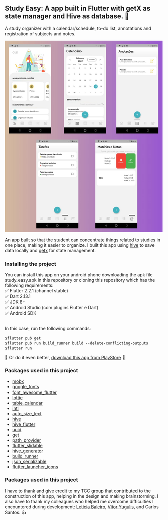 ## Study Easy: A app built in Flutter with getX as state manager and Hive as database. :blue_heart:

A study organizer with a calendar/schedule, to-do list, annotations and registration of subjects and notes.

<img src="https://raw.githubusercontent.com/vivianeor/study_easy/master/assets/app_prints/1.jpeg">

An app built so that the student can concentrate things related to studies in one place, making it easier to organize.
I built this app using [hive](https://pub.dev/packages/hive) to save data locally and [getx](https://pub.dev/packages/get) for state management.

<h3>Installing the project</h3>
You can install this app on your android phone downloading the apk file study_easy.apk in this repository or cloning this repository which has the following requirements:<br/>
✅ Flutter 2.2.1 (channel stable) <br/> 
✅ Dart 2.13.1 <br/> 
✅ JDK 8+ <br/> 
✅ Android Studio (com plugins Flutter e Dart) <br/> 
✅ Android SDK <br/> <br/> 

In this case, run the following commands:
```
$flutter pub get
$flutter pub run build_runner build --delete-conflicting-outputs
$flutter run
```
:rotating_light: Or do it even better, [download this app from PlayStore](https://play.google.com/store/apps/details?id=tccstudyeasy.studyeasy.com.study_easy) :star_struck:

<h3>Packages used in this project</h3>

* [mobx](https://pub.dev/packages/mobx)
* [google_fonts](https://pub.dev/packages/google_fonts)
* [font_awesome_flutter](https://pub.dev/packages/font_awesome_flutter)
* [lottie](https://pub.dev/packages/lottie)
* [table_calendar](https://pub.dev/packages/table_calendar)
* [intl](https://pub.dev/packages/intl)
* [auto_size_text](https://pub.dev/packages/auto_size_text)
* [hive](https://pub.dev/packages/hive)
* [hive_flutter](https://pub.dev/packages/hive_flutter)
* [uuid](https://pub.dev/packages/uuid)
* [get](https://pub.dev/packages/get)
* [path_provider](https://pub.dev/packages/path_provider)
* [flutter_slidable](https://pub.dev/packages/flutter_slidable)
* [hive_generator](https://pub.dev/packages/hive_generator)
* [build_runner](https://pub.dev/packages/build_runner)
* [json_serializable](https://pub.dev/packages/json_serializable)
* [flutter_launcher_icons](https://pub.dev/packages/flutter_launcher_icons)

<h3>Packages used in this project</h3>

I have to thank and give credit to my TCC group that contributed to the construction of this app, helping in the design and making brainstorming. I also have to thank my colleagues who helped me overcome difficulties I encountered during development: [Leticia Baleiro](https://github.com/LeBaleiro), [Vitor Yugulis](https://github.com/vitoryugulis), and Carlos Santos. :+1:
